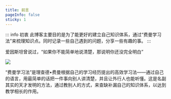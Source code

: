 ```yaml
---
title: 前言
pageInfo: false
sticky: 1
---
```


::: info 初衷
此博客主要目的是为了能更好的建立自己知识体系，通过“费曼学习法”来梳理知识点。同时记录一些自己遇到的问题，分享一些有趣的事。
:::

爱因斯坦曾说过，“如果你不能简单地说清楚，那说明你还没完全明白”

![](/assets/images/fm_avatar.jpeg)

“费曼学习法”是理查德•费曼根据自己的学习经历提出的高效学习法——通过自己的语言，用最简单的话把一件事向别人讲清楚，并且让外行人也能听懂。这是名副其实的天才发明的方法，通过教别人的方式，来查缺补漏自己的知识体系，以达到教学相长的作用。
